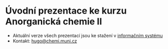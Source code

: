 # Úvodní prezentace ke kurzu Anorganická chemie II

- Aktuální verze všech prezentací jsou ke stažení v [informačním systému](https://is.muni.cz/www/moravec/c2062_anorganicka_chemie_ii/)
- Kontakt: hugo@chemi.muni.cz
